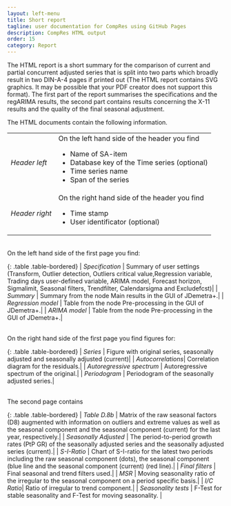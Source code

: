 ```yaml
---
layout: left-menu
title: Short report
tagline: user documentation for CompRes using GitHub Pages
description: CompRes HTML output
order: 15
category: Report
---
```


The HTML report is a short summary for the comparison of current and partial concurrent adjusted series that is split into two parts which broadly result in two DIN-A-4 pages if printed out (The HTML report contains SVG graphics. It may be possible that your PDF creator does not support this format). The first part of the report summarises the specifications and the regARIMA results, the second part contains results concerning the X-11 results and the quality of the final seasonal adjustment.

The HTML documents contain the following information.

<table class="table table-bordered">
	<tr>
		<td><i>Header left</i></td>
        <td>On the left hand side of the header you find 
			<ul>
				<li>Name of SA-item </li>
				<li>Database key of the Time series (optional)</li>
				<li>Time series name</li>
				<li>Span of the series</li>
			</ul> 
		</td>
	</tr>
	<tr>
		<td><i>Header right</i></td>
        <td>On the right hand side of the header you find
			<ul>
				<li>Time stamp </li>
				<li>User identificator (optional)</li>
			</ul>
		</td>
	</tr>	
</table>

<br/>
On the left hand side of the first page you find:

{: .table .table-bordered}
| *Specification*        | Summary of user settings<br/>(Transform, Outlier detection, Outliers critical value,Regression variable, Trading days user-defined variable, ARIMA model, Forecast horizon, Sigmalimit, Seasonal filters, Trendfilter, Calendarsigma and Excludefcst)|
| *Summary* | Summary from the node Main results in the GUI of JDemetra+.|
| *Regression model* | Table from the node Pre-processing in the GUI of JDemetra+.|
| *ARIMA model* | Table from the node Pre-processing in the GUI of JDemetra+.|

<br/>
On the right hand side of the first page you find figures for:

{: .table .table-bordered}
| *Series* | Figure with original series, seasonally adjusted and seasonally adjusted (current)|
| *Autocorrelations*| Correlation diagram for the residuals.|
| *Autoregressive spectrum* | Autoregressive spectrum of the original.|
| *Periodogram* | Periodogram of the seasonally adjusted series.|

<br/>
The second page contains

{: .table .table-bordered}
| *Table D.8b* | Matrix of the raw seasonal factors (D8) augmented with information on outliers and extreme values as well as the seasonal component and the seasonal component (current) for the last year, respectively.|
| *Seasonally Adjusted*   | The period-to-period growth rates (PtP GR) of the seasonally adjusted series and the seasonally adjusted series (current).|
| *S-I-Ratio* | Chart of S-I-ratio for the latest two periods including the raw seasonal component (dots), the seasonal component (blue line and the seasonal component (current) (red line).|
| *Final filters* | Final seasonal and trend filters used.|
| *MSR* | Moving seasonality ratio of the irregular to the seasonal component on a period specific basis.|
| *I/C Ratio*| Ratio of irregular to trend component.|
| *Seasonality tests* | F-Test for stable seasonality and F-Test for moving seasonality.  |



